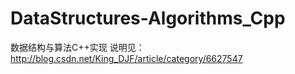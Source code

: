 # DataStructures-Algorithms_Cpp
数据结构与算法C++实现
说明见：http://blog.csdn.net/King_DJF/article/category/6627547
